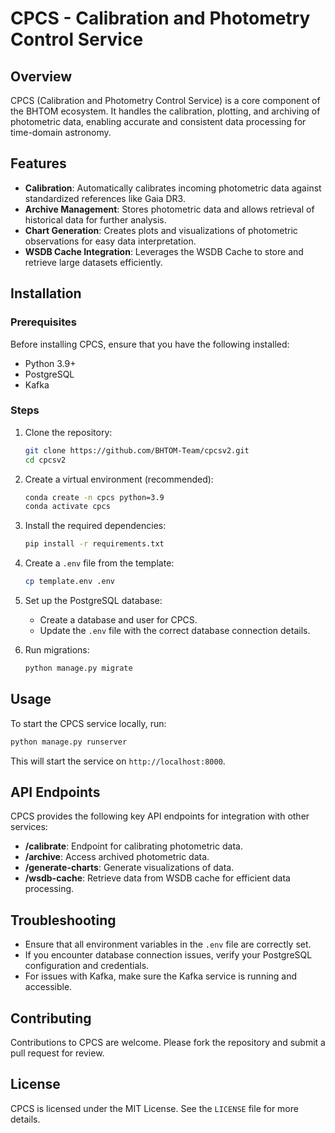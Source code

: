 # CPCS - Calibration and Photometry Control Service

## Overview

CPCS (Calibration and Photometry Control Service) is a core component of the BHTOM ecosystem. It handles the calibration, plotting, and archiving of photometric data, enabling accurate and consistent data processing for time-domain astronomy.

## Features

- **Calibration**: Automatically calibrates incoming photometric data against standardized references like Gaia DR3.
- **Archive Management**: Stores photometric data and allows retrieval of historical data for further analysis.
- **Chart Generation**: Creates plots and visualizations of photometric observations for easy data interpretation.
- **WSDB Cache Integration**: Leverages the WSDB Cache to store and retrieve large datasets efficiently.

## Installation

### Prerequisites

Before installing CPCS, ensure that you have the following installed:
- Python 3.9+
- PostgreSQL
- Kafka

### Steps

1. Clone the repository:
    ```bash
    git clone https://github.com/BHTOM-Team/cpcsv2.git
    cd cpcsv2
    ```

2. Create a virtual environment (recommended):
    ```bash
    conda create -n cpcs python=3.9
    conda activate cpcs
    ```

3. Install the required dependencies:
    ```bash
    pip install -r requirements.txt
    ```

4. Create a `.env` file from the template:
    ```bash
    cp template.env .env
    ```

5. Set up the PostgreSQL database:
    - Create a database and user for CPCS.
    - Update the `.env` file with the correct database connection details.

6. Run migrations:
    ```bash
    python manage.py migrate
    ```

## Usage

To start the CPCS service locally, run:
```bash
python manage.py runserver
```

This will start the service on `http://localhost:8000`.

## API Endpoints

CPCS provides the following key API endpoints for integration with other services:

- **/calibrate**: Endpoint for calibrating photometric data.
- **/archive**: Access archived photometric data.
- **/generate-charts**: Generate visualizations of data.
- **/wsdb-cache**: Retrieve data from WSDB cache for efficient data processing.

## Troubleshooting

- Ensure that all environment variables in the `.env` file are correctly set.
- If you encounter database connection issues, verify your PostgreSQL configuration and credentials.
- For issues with Kafka, make sure the Kafka service is running and accessible.

## Contributing

Contributions to CPCS are welcome. Please fork the repository and submit a pull request for review.

## License

CPCS is licensed under the MIT License. See the `LICENSE` file for more details.
